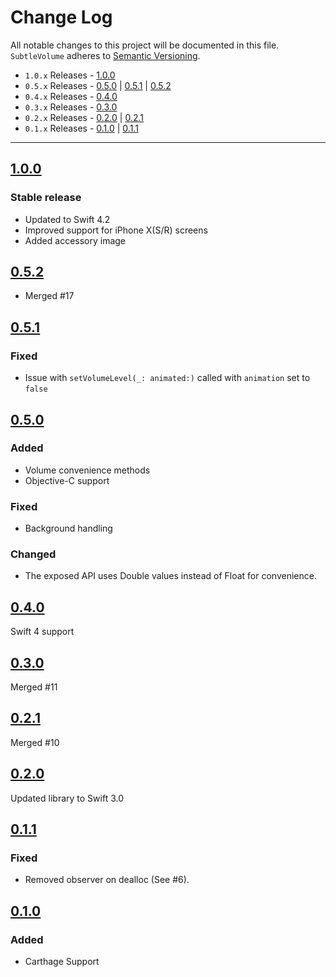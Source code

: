 # Change Log
All notable changes to this project will be documented in this file.
`SubtleVolume` adheres to [Semantic Versioning](http://semver.org/).

- `1.0.x` Releases - [1.0.0](#100)  
- `0.5.x` Releases - [0.5.0](#050) | [0.5.1](#051) | [0.5.2](#052)  
- `0.4.x` Releases - [0.4.0](#040)  
- `0.3.x` Releases - [0.3.0](#030)  
- `0.2.x` Releases - [0.2.0](#020) | [0.2.1](#021)  
- `0.1.x` Releases - [0.1.0](#010) | [0.1.1](#011)  

---

## [1.0.0](https://github.com/andreamazz/SubtleVolume/releases/tag/1.0.0)

### Stable release
- Updated to Swift 4.2
- Improved support for iPhone X(S/R) screens
- Added accessory image

## [0.5.2](https://github.com/andreamazz/SubtleVolume/releases/tag/0.5.2)

- Merged #17  

## [0.5.1](https://github.com/andreamazz/SubtleVolume/releases/tag/0.5.1)

### Fixed

- Issue with `setVolumeLevel(_: animated:)` called with `animation` set to `false`

## [0.5.0](https://github.com/andreamazz/SubtleVolume/releases/tag/0.5.0)

### Added

- Volume convenience methods  
- Objective-C support

### Fixed

- Background handling

### Changed

- The exposed API uses Double values instead of Float for convenience.  

## [0.4.0](https://github.com/andreamazz/SubtleVolume/releases/tag/0.4.0)

Swift 4 support  

## [0.3.0](https://github.com/andreamazz/SubtleVolume/releases/tag/0.3.0)

Merged #11  

## [0.2.1](https://github.com/andreamazz/SubtleVolume/releases/tag/0.2.1)

Merged #10  

## [0.2.0](https://github.com/andreamazz/SubtleVolume/releases/tag/0.2.0)

Updated library to Swift 3.0

## [0.1.1](https://github.com/andreamazz/SubtleVolume/releases/tag/0.1.1)

### Fixed
- Removed observer on dealloc (See #6).

## [0.1.0](https://github.com/andreamazz/SubtleVolume/releases/tag/0.1.0)

### Added
- Carthage Support
